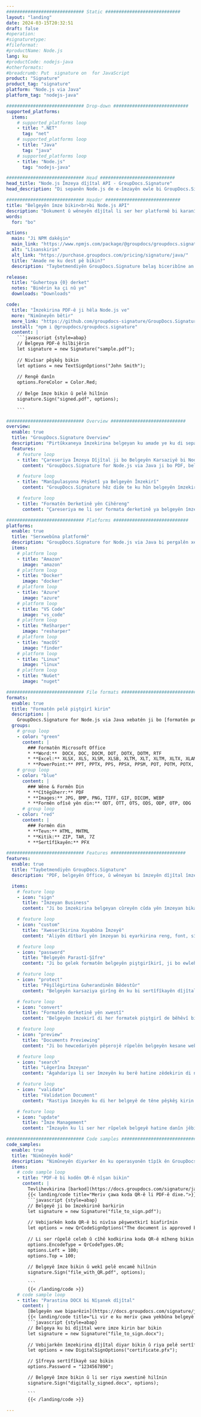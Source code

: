 ```yaml
---
############################# Static ############################
layout: "landing"
date: 2024-03-15T20:32:51
draft: false
#operation: 
#signaturetype: 
#fileformat: 
#productName: Node.js
lang: ku
#productCode: nodejs-java
#otherformats: 
#breadcrumb: Put  signature on  for JavaScript
product: "Signature"
product_tag: "signature"
platform: "Node.js via Java"
platform_tag: "nodejs-java"

############################# Drop-down ############################
supported_platforms:
  items:
    # supported_platforms loop
    - title: ".NET"
      tag: "net"
    # supported_platforms loop
    - title: "Java"
      tag: "java"
    # supported_platforms loop
    - title: "Node.js"
      tag: "nodejs-java"

############################# Head ############################
head_title: "Node.js Îmzeya dîjîtal API - GroupDocs.Signature"
head_description: "Di sepanên Node.js de e-îmzayên ewle bi GroupDocs.Signature re yek bikin. Karûbarên îmzekirina belgeyê bi hêsanî û bikêrhatî rêve bikin."

############################# Header ############################
title: "Belgeyên îmze bikin<br>bi Node.js API"
description: "Dokument û wêneyên dîjîtal li ser her platformê bi karanîna API-yên me yên maqûl û çareseriyên bingehîn ên sepanê ji bo bernamenûs û bikarhênerên dawîn îmze bikin."
words:
  for: "bo"

actions:
  main: "Ji NPM dakêşin"
  main_link: "https://www.npmjs.com/package/@groupdocs/groupdocs.signature/"
  alt: "Lîsanskirin"
  alt_link: "https://purchase.groupdocs.com/pricing/signature/java/"
  title: "Amade ne ku dest pê bikin?"
  description: "Taybetmendiyên GroupDocs.Signature belaş biceribîne an destûrnameyek bixwaze"

release:
  title: "Guhertoya {0} derket"
  notes: "Binêrin ka çi nû ye"
  downloads: "Downloads"

code:
  title: "Îmzekirina PDF-ê ji hêla Node.js ve"
  more: "Nimûneyên bêtir"
  more_link: "https://github.com/groupdocs-signature/GroupDocs.Signature-for-Node.js-via-Java/"
  install: "npm i @groupdocs/groupdocs.signature"
  content: |
    ```javascript {style=abap}   
    // Belgeya PDF-ê hilbijêrin
    let signature = new Signature("sample.pdf");
    
    // Nivîsar pêşkêş bikin
    let options = new TextSignOptions("John Smith");
    
    // Rengê danîn
    options.ForeColor = Color.Red;
    
    // Belge îmze bikin û pelê hilînin
    signature.Sign("signed.pdf", options);
    
    ```

############################# Overview ############################
overview:
  enable: true
  title: "GroupDocs.Signature Overview"
  description: "Pirtûkxaneya îmzekirina belgeyan ku amade ye ku di sepanên Node.js de were bikar anîn"
  features:
    # feature loop
    - title: "Çareseriya Îmzeya Dîjîtal ji bo Belgeyên Karsaziyê bi Node.js"
      content: "GroupDocs.Signature for Node.js via Java ji bo PDF, belgeyên Office û wêneyan komek berfireh vebijarkên îmzeya dîjîtal pêşkêşî dike. Nivîs, barkod, wêne, sertîfîkayên dîjîtal û metadata hene. Pêvajoya belgeya rêkûpêk karîgeriyê misoger dike."

    # feature loop
    - title: "Manîpulasyona Pêşketî ya Belgeyên Îmzekirî"
      content: "GroupDocs.Signature hêz dide te ku hûn belgeyên îmzekirî bişopînin. Bi karanîna pîvanên cihêreng li îmzeyan bigerin û rast bikin. Wekî din, agahdariya belgeya berfireh derxînin an wêneyên pêşdîtina rûpelan biafirînin."

    # feature loop
    - title: "Formatên Derketinê yên Cihêreng"
      content: "Çareseriya me li ser formata derketinê ya belgeyên îmzekirî kontrolek berfireh peyda dike. Di her rûpelê de îmzeyan bi cih bikin û xuyangê wan xweş bikin. Belgeyên îmzekirî di gelek formên piştgirîkirî de hilînin û bi vebijarkî wan bi şîfreyan ewle bikin."

############################# Platforms ############################
platforms:
  enable: true
  title: "Serxwebûna platformê"
  description: "GroupDocs.Signature for Node.js via Java bi pergalên xebitandinê yên cihêreng pêvajokirina belgeyê pêk tîne"
  items:
    # platform loop
    - title: "Amazon"
      image: "amazon"
    # platform loop
    - title: "Docker"
      image: "docker"
    # platform loop
    - title: "Azure"
      image: "azure"
    # platform loop
    - title: "VS Code"
      image: "vs_code"
    # platform loop
    - title: "ReSharper"
      image: "resharper"
    # platform loop
    - title: "macOS"
      image: "finder"
    # platform loop
    - title: "Linux"
      image: "linux"
    # platform loop
    - title: "NuGet"
      image: "nuget"

############################# File formats ############################
formats:
  enable: true
  title: "Formatên pelê piştgirî kirin"
  description: |
    GroupDocs.Signature for Node.js via Java xebatên ji bo [formatên pelê yên populer](https://docs.groupdocs.com/signature/java/supported-document-formats/) hêsan dike.
  groups:
    # group loop
    - color: "green"
      content: |
        ### Formatên Microsoft Office
        * **Word:**  DOCX, DOC, DOCM, DOT, DOTX, DOTM, RTF
        * **Excel:** XLSX, XLS, XLSM, XLSB, XLTM, XLT, XLTM, XLTX, XLAM, SXC, SpreadsheetML
        * **PowerPoint:** PPT, PPTX, PPS, PPSX, PPSM, POT, POTM, POTX, PPTM
    # group loop
    - color: "blue"
      content: |
        ### Wêne & Formên Din
        * **Cîtêgûherr:** PDF
        * **Images:** JPG, BMP, PNG, TIFF, GIF, DICOM, WEBP
        * **Formên ofîsê yên din:** ODT, OTT, OTS, ODS, ODP, OTP, ODG
      # group loop
    - color: "red"
      content: |
        ### Formên din
        * **Tevn:** HTML, MHTML
        * **Kitik:** ZIP, TAR, 7Z
        * **Sertîfîkayên:** PFX

############################# Features ############################
features:
  enable: true
  title: "Taybetmendiyên GroupDocs.Signature"
  description: "PDF, belgeyên Office, û wêneyan bi îmzeyên dîjîtal îmze bikin"

  items:
    # feature loop
    - icon: "sign"
      title: "Îmzeyan Business"
      content: "Ji bo îmzekirina belgeyan cûreyên cûda yên îmzeyan bikar bînin. Îmzeyên dîjîtal tam li her cîhê rûpelê bi cîh bikin."

    # feature loop
    - icon: "custom"
      title: "Xweserîkirina Xuyabûna Îmzeyê"
      content: "Aliyên dîtbarî yên îmzeyan bi eyarkirina reng, font, sînor, zivirandin, û hêj bêtir biguhezînin da ku bigihîjin encama xweya xwestinê."

    # feature loop
    - icon: "password"
      title: "Belgeyên Parastî-Şîfre"
      content: "Ji bo gelek formatên belgeyên piştgirîkirî, ji bo ewlehiya zêde belgeyên îmzekirî bi şîfreyek biparêzin."

    # feature loop
    - icon: "protect"
      title: "Pêşîlêgirtina Guherandinên Bêdestûr"
      content: "Belgeyên karsaziya girîng ên ku bi sertîfîkayên dîjîtal ve hatine îmzekirin ji guhertinên bêdestûr biparêzin."

    # feature loop
    - icon: "convert"
      title: "Formatên derketinê yên xwestî"
      content: "Belgeyên îmzekirî di her formatek piştgirî de bêhêvî bistînin. Belgeyên MS Word-ê bi hêsanî bi formata PDF-ê veguherînin."

    # feature loop
    - icon: "preview"
      title: "Documents Previewing"
      content: "Ji bo hewcedariyên pêşerojê rûpelên belgeyên kesane wekî wêne hilînin."

    # feature loop
    - icon: "search"
      title: "Lêgerîna Îmzeyan"
      content: "Agahdariya li ser îmzeyên ku berê hatine zêdekirin di nav belgeyên xwe de bistînin."

    # feature loop
    - icon: "validate"
      title: "Validation Document"
      content: "Rastiya îmzeyên ku di her belgeyê de têne pêşkêş kirin verast bikin."

    # feature loop
    - icon: "update"
      title: "Îmze Management"
      content: "Îmzayên ku li ser her rûpelek belgeyê hatine danîn jêbirin, veguhezînin, an biguhezînin."

############################# Code samples ############################
code_samples:
  enable: true
  title: "Nimûneyên kodê"
  description: "Nimûneyên diyarker ên ku operasyonên tîpîk ên GroupDocs.Signature for Node.js via Java nîşan didin"
  items:
    # code sample loop
    - title: "PDF-ê bi kodên QR-ê nîşan bikin"
      content: |
        Tevlihevkirina [barkod](https://docs.groupdocs.com/signature/java/esign-document-with-qr-code-signature/) di nav rûpelên belgeyên PDF-ê yên taybetî de dikare pêvajoyên karsaziyê xweş bike. Ev beş mînakek zêdekirina kodek QR bi karanîna GroupDocs.Signature for Node.js via Java peyda dike.
        {{< landing/code title="Meriv çawa koda QR-ê li PDF-ê dixe.">}}
        ```javascript {style=abap}
        // Belgeyê ji bo îmzekirinê barkirin
        let signature = new Signature("file_to_sign.pdf");
        
        // Vebijarkên koda QR-ê bi nivîsa pêşwextkirî biafirînin
        let options = new QrCodeSignOptions("The document is approved by John Smith");
        
        // Li ser rûpelê celeb û cîhê kodkirina koda QR-ê mîheng bikin
        options.EncodeType = QrCodeTypes.QR;
        options.Left = 100;
        options.Top = 100;
            
        // Belgeyê îmze bikin û wekî pelê encamê hilînin
        signature.Sign("file_with_QR.pdf", options);
        
        ```
        {{< /landing/code >}}
    # code sample loop
    - title: "Parastina DOCX bi Nîşanek dîjîtal"
      content: |
        [Belgeyên xwe biparêzin](https://docs.groupdocs.com/signature/java/esign-document-with-digital-signature/) bi îmzeyan li ser bingeha sertîfîkayên dîjîtal. Îmzeya dîjîtal belgeyên karsaziya we li hember guhertina naverokê diparêze.
        {{< landing/code title="Li vir e ku meriv çawa yekbûna belgeyê piştrast dike.">}}
        ```javascript {style=abap}   
        // Belgeya ku bi dîjîtal were imze kirin bar bikin
        let signature = new Signature("file_to_sign.docx");
        
        // Vebijarkên îmzekirina dîjîtal diyar bikin û riya pelê sertîfîkayê peyda bikin
        let options = new DigitalSignOptions("certificate.pfx");

        // Şîfreya sertîfîkayê saz bikin
        options.Password = "1234567890";

        // Belgeyê îmze bikin û li ser riya xwestinê hilînin
        signature.Sign("digitally_signed.docx", options);

        ```
        {{< /landing/code >}}

---
```

